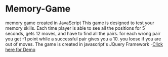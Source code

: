 # Memory-Game
memory game created in JavaScript
This game is designed to test your memory skills. Each time player is able to see all the positions for 5 seconds, gets 12 moves, and have to find all the pairs. for each wrong pair
				you get -1 point while a successful pair gives you a 10. you loose if you are out of moves.
     The game is created in javascript's JQuery Framework
-<a href="https://prabhs226c.github.io/Memory-Game/">Click here for Demo</a>
